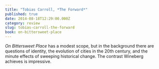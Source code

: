 ```yaml
---
title: "Tobias Carroll, *The Forward*"
published: true
date: 2014-08-18T12:29:00.000Z
category: review
slug: tobias-carroll-the-forward
book: on-bittersweet-place
---
```

_On Bittersweet Place_ has a modest scope, but in the background there are questions of identity, the evolution of cities in the 20th century, and the minute effects of sweeping historical change. The contrast Wineberg achieves is impressive.